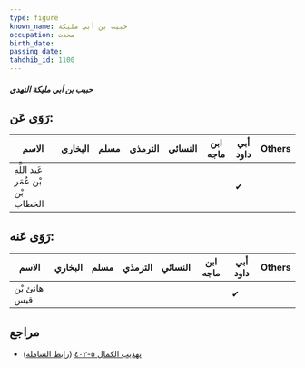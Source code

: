 ```yaml
---
type: figure
known_name: حبيب بن أبي مليكة
occupation: محدث
birth_date:
passing_date:
tahdhib_id: 1100
---
```

##### حبيب بن أبي مليكة النهدي

## رَوَى عَن:
| الاسم                             | البخاري | مسلم | الترمذي | النسائي | ابن ماجه | أبي داود | Others |
| --------------------------------- | ------- | ---- | ------- | ------- | -------- | -------- | ------ |
| عَبد اللَّهِ بْن عُمَر بْن الخطاب |         |      |         |         |          | ✔        |        |
## رَوَى عَنه:
| الاسم        | البخاري | مسلم | الترمذي | النسائي | ابن ماجه | أبي داود | Others |
| ------------ | ------- | ---- | ------- | ------- | -------- | -------- | ------ |
| هانئ بْن قيس |         |      |         |         |          | ✔        |        |
## مراجع
- [تهذيب الكمال ٥-٤٠٢](obsidian://open?vault=Tahdhib-al-Kamal&file=Figures/١١٠٠-حبيب%20بن%20أبي%20مليكة%20النهدي) ([رابط الشاملة](https://shamela.ws/book/3722/2480))